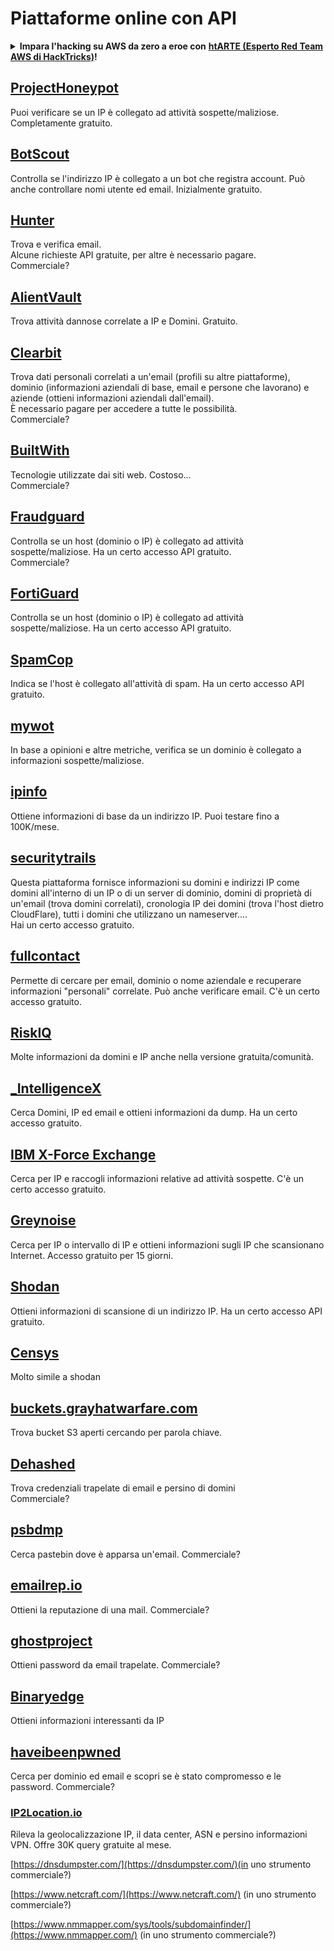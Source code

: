 # Piattaforme online con API

<details>

<summary><strong>Impara l'hacking su AWS da zero a eroe con</strong> <a href="https://training.hacktricks.xyz/courses/arte"><strong>htARTE (Esperto Red Team AWS di HackTricks)</strong></a><strong>!</strong></summary>

Altri modi per supportare HackTricks:

* Se vuoi vedere la tua **azienda pubblicizzata su HackTricks** o **scaricare HackTricks in PDF** Controlla i [**PIANI DI ABBONAMENTO**](https://github.com/sponsors/carlospolop)!
* Ottieni il [**merchandising ufficiale di PEASS & HackTricks**](https://peass.creator-spring.com)
* Scopri [**La Famiglia PEASS**](https://opensea.io/collection/the-peass-family), la nostra collezione di [**NFT esclusivi**](https://opensea.io/collection/the-peass-family)
* **Unisciti al** 💬 [**gruppo Discord**](https://discord.gg/hRep4RUj7f) o al [**gruppo telegram**](https://t.me/peass) o **seguici** su **Twitter** 🐦 [**@hacktricks\_live**](https://twitter.com/hacktricks\_live)**.**
* **Condividi i tuoi trucchi di hacking inviando PR ai** [**HackTricks**](https://github.com/carlospolop/hacktricks) e [**HackTricks Cloud**](https://github.com/carlospolop/hacktricks-cloud) repository di Github.

</details>

## [ProjectHoneypot](https://www.projecthoneypot.org/)

Puoi verificare se un IP è collegato ad attività sospette/maliziose. Completamente gratuito.

## [**BotScout**](http://botscout.com/api.htm)

Controlla se l'indirizzo IP è collegato a un bot che registra account. Può anche controllare nomi utente ed email. Inizialmente gratuito.

## [Hunter](https://hunter.io/)

Trova e verifica email.\
Alcune richieste API gratuite, per altre è necessario pagare.\
Commerciale?

## [AlientVault](https://otx.alienvault.com/api)

Trova attività dannose correlate a IP e Domini. Gratuito.

## [Clearbit](https://dashboard.clearbit.com/)

Trova dati personali correlati a un'email (profili su altre piattaforme), dominio (informazioni aziendali di base, email e persone che lavorano) e aziende (ottieni informazioni aziendali dall'email).\
È necessario pagare per accedere a tutte le possibilità.\
Commerciale?

## [BuiltWith](https://builtwith.com/)

Tecnologie utilizzate dai siti web. Costoso...\
Commerciale?

## [Fraudguard](https://fraudguard.io/)

Controlla se un host (dominio o IP) è collegato ad attività sospette/maliziose. Ha un certo accesso API gratuito.\
Commerciale?

## [FortiGuard](https://fortiguard.com/)

Controlla se un host (dominio o IP) è collegato ad attività sospette/maliziose. Ha un certo accesso API gratuito.

## [SpamCop](https://www.spamcop.net/)

Indica se l'host è collegato all'attività di spam. Ha un certo accesso API gratuito.

## [mywot](https://www.mywot.com/)

In base a opinioni e altre metriche, verifica se un dominio è collegato a informazioni sospette/maliziose.

## [ipinfo](https://ipinfo.io/)

Ottiene informazioni di base da un indirizzo IP. Puoi testare fino a 100K/mese.

## [securitytrails](https://securitytrails.com/app/account)

Questa piattaforma fornisce informazioni su domini e indirizzi IP come domini all'interno di un IP o di un server di dominio, domini di proprietà di un'email (trova domini correlati), cronologia IP dei domini (trova l'host dietro CloudFlare), tutti i domini che utilizzano un nameserver....\
Hai un certo accesso gratuito.

## [fullcontact](https://www.fullcontact.com/)

Permette di cercare per email, dominio o nome aziendale e recuperare informazioni "personali" correlate. Può anche verificare email. C'è un certo accesso gratuito.

## [RiskIQ](https://www.spiderfoot.net/documentation/)

Molte informazioni da domini e IP anche nella versione gratuita/comunità.

## [\_IntelligenceX](https://intelx.io/)

Cerca Domini, IP ed email e ottieni informazioni da dump. Ha un certo accesso gratuito.

## [IBM X-Force Exchange](https://exchange.xforce.ibmcloud.com/)

Cerca per IP e raccogli informazioni relative ad attività sospette. C'è un certo accesso gratuito.

## [Greynoise](https://viz.greynoise.io/)

Cerca per IP o intervallo di IP e ottieni informazioni sugli IP che scansionano Internet. Accesso gratuito per 15 giorni.

## [Shodan](https://www.shodan.io/)

Ottieni informazioni di scansione di un indirizzo IP. Ha un certo accesso API gratuito.

## [Censys](https://censys.io/)

Molto simile a shodan

## [buckets.grayhatwarfare.com](https://buckets.grayhatwarfare.com/)

Trova bucket S3 aperti cercando per parola chiave.

## [Dehashed](https://www.dehashed.com/data)

Trova credenziali trapelate di email e persino di domini\
Commerciale?

## [psbdmp](https://psbdmp.ws/)

Cerca pastebin dove è apparsa un'email. Commerciale?

## [emailrep.io](https://emailrep.io/key)

Ottieni la reputazione di una mail. Commerciale?

## [ghostproject](https://ghostproject.fr/)

Ottieni password da email trapelate. Commerciale?

## [Binaryedge](https://www.binaryedge.io/)

Ottieni informazioni interessanti da IP

## [haveibeenpwned](https://haveibeenpwned.com/)

Cerca per dominio ed email e scopri se è stato compromesso e le password. Commerciale?

### [IP2Location.io](https://www.ip2location.io/)

Rileva la geolocalizzazione IP, il data center, ASN e persino informazioni VPN. Offre 30K query gratuite al mese.



[https://dnsdumpster.com/](https://dnsdumpster.com/)(in uno strumento commerciale?)

[https://www.netcraft.com/](https://www.netcraft.com/) (in uno strumento commerciale?)

[https://www.nmmapper.com/sys/tools/subdomainfinder/](https://www.nmmapper.com/) (in uno strumento commerciale?)
